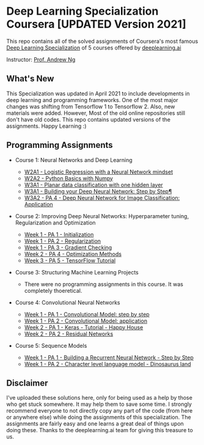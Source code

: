# Deep Learning Specialization Coursera [UPDATED Version 2021]
This repo contains all of the solved assignments of Coursera's most famous [Deep Learning Specialization](https://www.coursera.org/specializations/deep-learning) of 5 courses offered by [deeplearning.ai](www.deeplearning.ai)

Instructor: [Prof. Andrew Ng](www.andrewng.org)

## What's New
This Specialization was updated in April 2021 to include developments in deep learning and programming frameworks. One of the most major changes was shifting from Tensorflow 1 to Tensorflow 2. Also, new materials were added.
However, Most of the old online repositories still don't have old codes.
This repo contains updated versions of the assignments.
Happy Learning :)

## Programming Assignments
- Course 1: Neural Networks and Deep Learning

  - [W2A1 - Logistic Regression with a Neural Network mindset](https://github.com/abdur75648/Deep-Learning-Specialization-Coursera/tree/main/Neural%20Networks%20and%20Deep%20Learning/Week2/Logistic%20Regression%20as%20a%20Neural%20Network)
  - [W2A2 - Python Basics with Numpy](https://github.com/abdur75648/Deep-Learning-Specialization-Coursera/tree/main/Neural%20Networks%20and%20Deep%20Learning/Week2/Python%20Basics%20with%20Numpy)
  - [W3A1 - Planar data classification with one hidden layer](https://github.com/abdur75648/Deep-Learning-Specialization-Coursera/tree/main/Neural%20Networks%20and%20Deep%20Learning/Week3/Planar%20data%20classification%20with%20one%20hidden%20layer)
  - [W3A1 - Building your Deep Neural Network: Step by Step¶](https://github.com/abdur75648/Deep-Learning-Specialization-Coursera/tree/main/Neural%20Networks%20and%20Deep%20Learning/Week4/Building%20your%20Deep%20Neural%20Network%20-%20Step%20by%20Step)
  - [W3A2 - PA 4 - Deep Neural Network for Image Classification: Application](https://github.com/abdur75648/Deep-Learning-Specialization-Coursera/tree/main/Neural%20Networks%20and%20Deep%20Learning/Week4/Deep%20Neural%20Network%20Application_%20Image%20Classification)

- Course 2: Improving Deep Neural Networks: Hyperparameter tuning, Regularization and Optimization

  - [Week 1 - PA 1 - Initialization](https://github.com/abdur75648)
  - [Week 1 - PA 2 - Regularization](https://github.com/abdur75648)
  - [Week 1 - PA 3 - Gradient Checking](https://github.com/abdur75648)
  - [Week 2 - PA 4 - Optimization Methods](https://github.com/abdur75648)
  - [Week 3 - PA 5 - TensorFlow Tutorial](https://github.com/abdur75648)

- Course 3: Structuring Machine Learning Projects

  - There were no programming assignments in this course. It was completely thoeretical.
  
- Course 4: Convolutional Neural Networks

  - [Week 1 - PA 1 - Convolutional Model: step by step](https://github.com/abdur75648)
  - [Week 1 - PA 2 - Convolutional Model: application](https://github.com/abdur75648)
  - [Week 2 - PA 1 - Keras - Tutorial - Happy House](https://github.com/abdur75648)
  - [Week 2 - PA 2 - Residual Networks](https://github.com/abdur75648)
  
- Course 5: Sequence Models

  - [Week 1 - PA 1 - Building a Recurrent Neural Network - Step by Step](https://github.com/abdur75648)
  - [Week 1 - PA 2 - Character level language model - Dinosaurus land](https://github.com/abdur75648)

## Disclaimer
I've uploaded these solutions here, only for being used as a help by those who get stuck somewhere. It may help them to save some time. I strongly recommend everyone to not directly copy any part of the code (from here or anywhere else) while doing the assignments of this specialization. The assignments are fairly easy and one learns a great deal of things upon doing these. Thanks to the deeplearning.ai team for giving this treasure to us.
